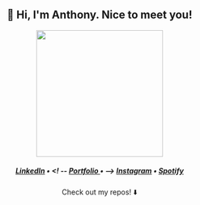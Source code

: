 <h2 align="center"> 👋 Hi, I'm Anthony. Nice to meet you!</h2>

<p align="center">
  <img width="250" src="https://media4.giphy.com/media/TALEyDTerIxdUh9L1s/giphy.gif">
</p>


<h5 align="center">

<a align="center" href="https://www.linkedin.com/in/anthony-dangg/" title="LinkedIn Profile"> LinkedIn</a> •
<! -- <a align="center" href="https://anthonydang.dev/" title="Website"> Portfolio </a> • -->
<a align="center" href="https://www.instagram.com/anthonydanggg/" title="Instagram Profile"> Instagram</a> •
<a align="center" href="https://open.spotify.com/user/pinkzer?si=42d1cf58cc974e9d" title="Spotify Profile"> Spotify</a>


</h5>

<p align="center">
Check out my repos! ⬇️  
</p>
